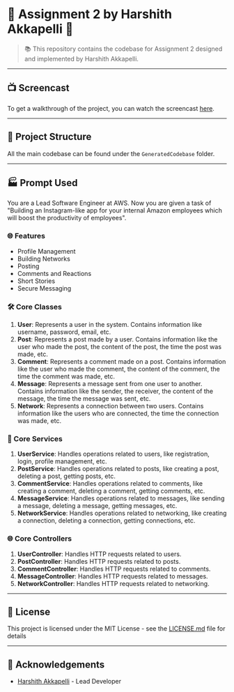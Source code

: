 # 🌟 Assignment 2 by Harshith Akkapelli 🌟



> 📚 This repository contains the codebase for Assignment 2 designed and implemented by Harshith Akkapelli.

---

## 📺 Screencast

To get a walkthrough of the project, you can watch the screencast [here](https://drive.google.com/file/d/1UbMCSO0tB2YAH_l1cwUquFnATaNSWCS5/view?usp=sharing).

---

## 📁 Project Structure

All the main codebase can be found under the `GeneratedCodebase` folder.

---



## 🏭 Prompt Used

You are a Lead Software Engineer at AWS. Now you are given a task of "Building an Instagram-like app for your internal Amazon employees which will boost the productivity of employees".

### 🌐 Features

- Profile Management
- Building Networks
- Posting
- Comments and Reactions
- Short Stories
- Secure Messaging

### 🛠 Core Classes

1. **User**: Represents a user in the system. Contains information like username, password, email, etc.
2. **Post**: Represents a post made by a user. Contains information like the user who made the post, the content of the post, the time the post was made, etc.
3. **Comment**: Represents a comment made on a post. Contains information like the user who made the comment, the content of the comment, the time the comment was made, etc.
4. **Message**: Represents a message sent from one user to another. Contains information like the sender, the receiver, the content of the message, the time the message was sent, etc.
5. **Network**: Represents a connection between two users. Contains information like the users who are connected, the time the connection was made, etc.

### 🚀 Core Services

1. **UserService**: Handles operations related to users, like registration, login, profile management, etc.
2. **PostService**: Handles operations related to posts, like creating a post, deleting a post, getting posts, etc.
3. **CommentService**: Handles operations related to comments, like creating a comment, deleting a comment, getting comments, etc.
4. **MessageService**: Handles operations related to messages, like sending a message, deleting a message, getting messages, etc.
5. **NetworkService**: Handles operations related to networking, like creating a connection, deleting a connection, getting connections, etc.

### 🌐 Core Controllers

1. **UserController**: Handles HTTP requests related to users.
2. **PostController**: Handles HTTP requests related to posts.
3. **CommentController**: Handles HTTP requests related to comments.
4. **MessageController**: Handles HTTP requests related to messages.
5. **NetworkController**: Handles HTTP requests related to networking.

---

## 📜 License

This project is licensed under the MIT License - see the [LICENSE.md](LICENSE.md) file for details

---

## 🎉 Acknowledgements

* [Harshith Akkapelli](https://github.com/HarshithAkkapelli) - Lead Developer


